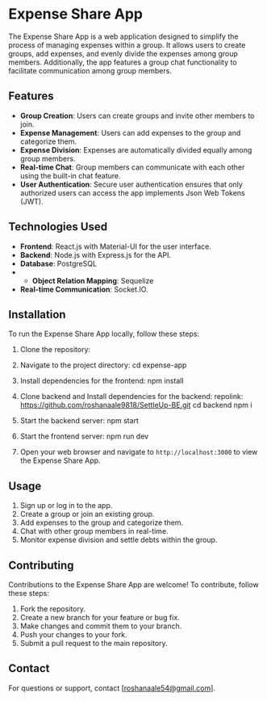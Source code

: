 # Expense Share App

The Expense Share App is a web application designed to simplify the process of managing expenses within a group. It allows users to create groups, add expenses, and evenly divide the expenses among group members. Additionally, the app features a group chat functionality to facilitate communication among group members.

## Features

- **Group Creation**: Users can create groups and invite other members to join.
- **Expense Management**: Users can add expenses to the group and categorize them.
- **Expense Division**: Expenses are automatically divided equally among group members.
- **Real-time Chat**: Group members can communicate with each other using the built-in chat feature.
- **User Authentication**: Secure user authentication ensures that only authorized users can access the app implements Json Web Tokens (JWT).

## Technologies Used

- **Frontend**: React.js with Material-UI for the user interface.
- **Backend**: Node.js with Express.js for the API.
- **Database**:  PostgreSQL
- - **Object Relation Mapping**:  Sequelize
- **Real-time Communication**: Socket.IO.

## Installation

To run the Expense Share App locally, follow these steps:

1. Clone the repository:
2. Navigate to the project directory:
     cd expense-app


3. Install dependencies for the frontend:
  npm install

4. Clone backend and Install dependencies for the backend:
   repolink: https://github.com/roshanaale9818/SettleUp-BE.git
   cd backend
   npm i
5. Start the backend server:
   npm start


6. Start the frontend server:
   npm run dev


7. Open your web browser and navigate to `http://localhost:3000` to view the Expense Share App.

## Usage

1. Sign up or log in to the app.
2. Create a group or join an existing group.
3. Add expenses to the group and categorize them.
4. Chat with other group members in real-time.
5. Monitor expense division and settle debts within the group.

## Contributing

Contributions to the Expense Share App are welcome! To contribute, follow these steps:

1. Fork the repository.
2. Create a new branch for your feature or bug fix.
3. Make changes and commit them to your branch.
4. Push your changes to your fork.
5. Submit a pull request to the main repository.



## Contact

For questions or support, contact [roshanaale54@gmail.com].



